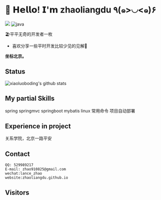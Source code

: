 # 🥳 𝗛𝗲𝗹𝗹𝗼! 𝗜'𝗺 zhaoliangdu ٩(๑>◡<๑)۶
[![](https://img.shields.io/badge/-@zhaoliangdu-%23181717?style=flat-square&logo=github)](https://github.com/zhaoliangdu)
![java](https://img.shields.io/badge/-java-%232c3e50?style=flat-square&logo=java)

🏖平平无奇的开发者一枚
- 喜欢分享一些平时开发比较少见的见解🧐

**坐标北京。**

## Status

![xiaoluoboding's github stats](https://github-readme-stats.vercel.app/api?username=zhaoliangdu&show_icons=true&title_color=fff&icon_color=79ff97&text_color=9f9f9f&bg_color=151515)

## My partial Skills
spring springmvc springboot mybatis  linux 常用命令 项目自动部署 
## Experience in project
关系学院，北京一路平安
## Contact

	QQ: 529989217
	E-mail: zhao910825@gmail.com
	wechat:lance_zhao
	website:zhaoliangdu.github.io

## Visitors


